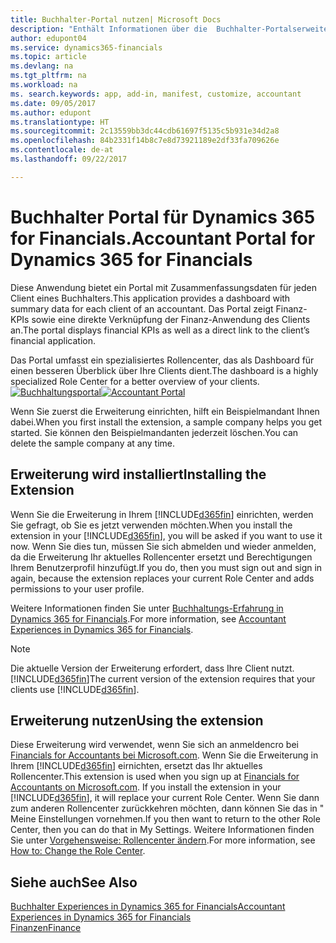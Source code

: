 ```yaml
---
title: Buchhalter-Portal nutzen| Microsoft Docs
description: "Enthält Informationen über die  Buchhalter-Portalserweiterung."
author: edupont04
ms.service: dynamics365-financials
ms.topic: article
ms.devlang: na
ms.tgt_pltfrm: na
ms.workload: na
ms. search.keywords: app, add-in, manifest, customize, accountant
ms.date: 09/05/2017
ms.author: edupont
ms.translationtype: HT
ms.sourcegitcommit: 2c13559bb3dc44cdb61697f5135c5b931e34d2a8
ms.openlocfilehash: 84b2331f14b8c7e8d73921189e2df33fa709626e
ms.contentlocale: de-at
ms.lasthandoff: 09/22/2017

---
```

# <a name="accountant-portal-for-dynamics-365-for-financials"></a><span data-ttu-id="b7955-103">Buchhalter Portal für Dynamics 365 for Financials.</span><span class="sxs-lookup"><span data-stu-id="b7955-103">Accountant Portal for Dynamics 365 for Financials</span></span>
<span data-ttu-id="b7955-104">Diese Anwendung bietet ein Portal mit Zusammenfassungsdaten für jeden Client eines Buchhalters.</span><span class="sxs-lookup"><span data-stu-id="b7955-104">This application provides a dashboard with summary data for each client of an accountant.</span></span> <span data-ttu-id="b7955-105">Das Portal zeigt Finanz-KPIs sowie eine direkte Verknüpfung der Finanz-Anwendung des Clients an.</span><span class="sxs-lookup"><span data-stu-id="b7955-105">The portal displays financial KPIs as well as a direct link to the client’s financial application.</span></span>  

<span data-ttu-id="b7955-106">Das Portal umfasst ein spezialisiertes Rollencenter, das als Dashboard für einen besseren Überblick über Ihre Clients dient.</span><span class="sxs-lookup"><span data-stu-id="b7955-106">The dashboard is a highly specialized Role Center for a better overview of your clients.</span></span>  
<span data-ttu-id="b7955-107">[![Buchhaltungsportal](./media/ui-extensions-accportal/accountant-portal.png)](https://go.microsoft.com/fwlink/?linkid=851257)</span><span class="sxs-lookup"><span data-stu-id="b7955-107">[![Accountant Portal](./media/ui-extensions-accportal/accountant-portal.png)](https://go.microsoft.com/fwlink/?linkid=851257)</span></span>

<span data-ttu-id="b7955-108">Wenn Sie zuerst die Erweiterung einrichten, hilft ein Beispielmandant Ihnen dabei.</span><span class="sxs-lookup"><span data-stu-id="b7955-108">When you first install the extension, a sample company helps you get started.</span></span> <span data-ttu-id="b7955-109">Sie können den Beispielmandanten jederzeit löschen.</span><span class="sxs-lookup"><span data-stu-id="b7955-109">You can delete the sample company at any time.</span></span>  

## <a name="installing-the-extension"></a><span data-ttu-id="b7955-110">Erweiterung wird installiert</span><span class="sxs-lookup"><span data-stu-id="b7955-110">Installing the Extension</span></span>
<span data-ttu-id="b7955-111">Wenn Sie die Erweiterung in Ihrem [!INCLUDE[d365fin](includes/d365fin_md.md)] einrichten, werden Sie gefragt, ob Sie es jetzt verwenden möchten.</span><span class="sxs-lookup"><span data-stu-id="b7955-111">When you install the extension in your [!INCLUDE[d365fin](includes/d365fin_md.md)], you will be asked if you want to use it now.</span></span> <span data-ttu-id="b7955-112">Wenn Sie dies tun, müssen Sie sich abmelden und wieder anmelden, da die Erweiterung Ihr aktuelles Rollencenter ersetzt und Berechtigungen Ihrem Benutzerprofil hinzufügt.</span><span class="sxs-lookup"><span data-stu-id="b7955-112">If you do, then you must sign out and sign in again, because the extension replaces your current Role Center and adds permissions to your user profile.</span></span>  

<span data-ttu-id="b7955-113">Weitere Informationen finden Sie unter [Buchhaltungs-Erfahrung in Dynamics 365 for Financials](finance-accounting.md).</span><span class="sxs-lookup"><span data-stu-id="b7955-113">For more information, see [Accountant Experiences in Dynamics 365 for Financials](finance-accounting.md).</span></span>  

> [!NOTE]  
>  <span data-ttu-id="b7955-114">Die aktuelle Version der Erweiterung erfordert,  dass Ihre Client nutzt. [!INCLUDE[d365fin](includes/d365fin_md.md)]</span><span class="sxs-lookup"><span data-stu-id="b7955-114">The current version of the extension requires that your clients use [!INCLUDE[d365fin](includes/d365fin_md.md)].</span></span>  

## <a name="using-the-extension"></a><span data-ttu-id="b7955-115">Erweiterung nutzen</span><span class="sxs-lookup"><span data-stu-id="b7955-115">Using the extension</span></span>
<span data-ttu-id="b7955-116">Diese Erweiterung wird verwendet, wenn Sie sich an anmeldencro bei [Financials for Accountants bei Microsoft.com](https://www.microsoft.com/en-us/dynamics365/financial-insights-for-accountants). Wenn Sie die Erweiterung in Ihrem [!INCLUDE[d365fin](includes/d365fin_md.md)] eirnichten, ersetzt das Ihr aktuelles Rollencenter.</span><span class="sxs-lookup"><span data-stu-id="b7955-116">This extension is used when you sign up at [Financials for Accountants on Microsoft.com](https://www.microsoft.com/en-us/dynamics365/financial-insights-for-accountants). If you install the extension in your [!INCLUDE[d365fin](includes/d365fin_md.md)], it will replace your current Role Center.</span></span> <span data-ttu-id="b7955-117">Wenn Sie dann zum anderen Rollencenter zurückkehren möchten, dann können Sie das in " Meine Einstellungen vornehmen.</span><span class="sxs-lookup"><span data-stu-id="b7955-117">If you then want to return to the other Role Center, then you can do that in My Settings.</span></span> <span data-ttu-id="b7955-118">Weitere Informationen finden Sie unter [Vorgehensweise: Rollencenter ändern](change-role.md).</span><span class="sxs-lookup"><span data-stu-id="b7955-118">For more information, see [How to: Change the Role Center](change-role.md).</span></span>  

## <a name="see-also"></a><span data-ttu-id="b7955-119">Siehe auch</span><span class="sxs-lookup"><span data-stu-id="b7955-119">See Also</span></span>
[<span data-ttu-id="b7955-120">Buchhalter Experiences in Dynamics 365 for Financials</span><span class="sxs-lookup"><span data-stu-id="b7955-120">Accountant Experiences in Dynamics 365 for Financials</span></span>](finance-accounting.md)  
[<span data-ttu-id="b7955-121">Finanzen</span><span class="sxs-lookup"><span data-stu-id="b7955-121">Finance</span></span>](finance.md)  

